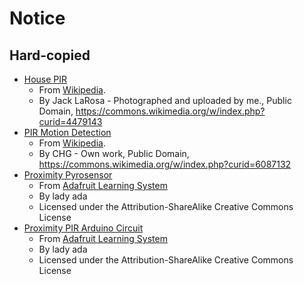 # Notice

## Hard-copied

- [House PIR](house-pir.jpg)
    - From [Wikipedia](https://en.wikipedia.org/wiki/Passive_infrared_sensor#/media/File:Front-Fresnel_type.JPG).
    - By Jack LaRosa - Photographed and uploaded by me., Public Domain, https://commons.wikimedia.org/w/index.php?curid=4479143
- [PIR Motion Detection](pir-motion-detection.jpg)
    - From [Wikipedia](https://en.wikipedia.org/wiki/Passive_infrared_sensor#/media/File:Motion_detector.jpg).
    - By CHG - Own work, Public Domain, https://commons.wikimedia.org/w/index.php?curid=6087132
- [Proximity Pyrosensor](proximity-pyrosensor.gif)
    - From [Adafruit Learning System](https://learn.adafruit.com/assets/512)
    - By lady ada
    - Licensed under the Attribution-ShareAlike Creative Commons License
- [Proximity PIR Arduino Circuit](proximity-pir-arduino-circuit.gif)
    - From [Adafruit Learning System](https://learn.adafruit.com/assets/543)
    - By lady ada
    - Licensed under the Attribution-ShareAlike Creative Commons License
